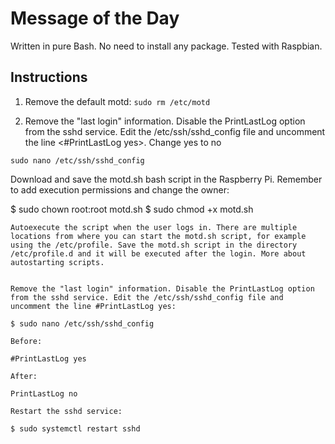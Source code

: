 # Message of the Day

Written in pure Bash. No need to install any package. Tested with Raspbian.


## Instructions

1. Remove the default motd:
``
    sudo rm /etc/motd
``

2. Remove the "last login" information. Disable the PrintLastLog option from the sshd service. Edit the /etc/ssh/sshd_config file and uncomment the line <#PrintLastLog yes>. Change yes to no

``
    sudo nano /etc/ssh/sshd_config
``


Download and save the motd.sh bash script in the Raspberry Pi. 
Remember to add execution permissions and change the owner:

$ sudo chown root:root motd.sh
$ sudo chmod +x motd.sh

    Autoexecute the script when the user logs in. There are multiple locations from where you can start the motd.sh script, for example using the /etc/profile. Save the motd.sh script in the directory /etc/profile.d and it will be executed after the login. More about autostarting scripts.


    Remove the "last login" information. Disable the PrintLastLog option from the sshd service. Edit the /etc/ssh/sshd_config file and uncomment the line #PrintLastLog yes:

    $ sudo nano /etc/ssh/sshd_config

    Before:

    #PrintLastLog yes

    After:

    PrintLastLog no

    Restart the sshd service:

    $ sudo systemctl restart sshd
    

